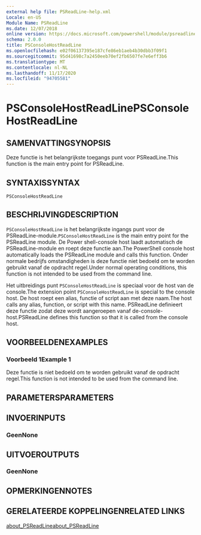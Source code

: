 ```yaml
---
external help file: PSReadLine-help.xml
Locale: en-US
Module Name: PSReadLine
ms.date: 12/07/2018
online version: https://docs.microsoft.com/powershell/module/psreadline/psconsolehostreadline?view=powershell-7.2&WT.mc_id=ps-gethelp
schema: 2.0.0
title: PSConsoleHostReadLine
ms.openlocfilehash: e02f06137395e187cfe86eb1aeb4b30dbb3f09f1
ms.sourcegitcommit: 95d41698c7a2450eeb70ef2fb6507fe7e6eff3b6
ms.translationtype: MT
ms.contentlocale: nl-NL
ms.lasthandoff: 11/17/2020
ms.locfileid: "94705581"
---
```

# <span data-ttu-id="161be-102">PSConsoleHostReadLine</span><span class="sxs-lookup"><span data-stu-id="161be-102">PSConsoleHostReadLine</span></span>

## <span data-ttu-id="161be-103">SAMENVATTING</span><span class="sxs-lookup"><span data-stu-id="161be-103">SYNOPSIS</span></span>
<span data-ttu-id="161be-104">Deze functie is het belangrijkste toegangs punt voor PSReadLine.</span><span class="sxs-lookup"><span data-stu-id="161be-104">This function is the main entry point for PSReadLine.</span></span>

## <span data-ttu-id="161be-105">SYNTAXIS</span><span class="sxs-lookup"><span data-stu-id="161be-105">SYNTAX</span></span>

```
PSConsoleHostReadLine
```

## <span data-ttu-id="161be-106">BESCHRIJVING</span><span class="sxs-lookup"><span data-stu-id="161be-106">DESCRIPTION</span></span>

<span data-ttu-id="161be-107">`PSConsoleHostReadLine` is het belangrijkste ingangs punt voor de PSReadLine-module.</span><span class="sxs-lookup"><span data-stu-id="161be-107">`PSConsoleHostReadLine` is the main entry point for the PSReadLine module.</span></span> <span data-ttu-id="161be-108">De Power shell-console host laadt automatisch de PSReadLine-module en roept deze functie aan.</span><span class="sxs-lookup"><span data-stu-id="161be-108">The PowerShell console host automatically loads the PSReadLine module and calls this function.</span></span> <span data-ttu-id="161be-109">Onder normale bedrijfs omstandigheden is deze functie niet bedoeld om te worden gebruikt vanaf de opdracht regel.</span><span class="sxs-lookup"><span data-stu-id="161be-109">Under normal operating conditions, this function is not intended to be used from the command line.</span></span>

<span data-ttu-id="161be-110">Het uitbreidings punt `PSConsoleHostReadLine` is speciaal voor de host van de console.</span><span class="sxs-lookup"><span data-stu-id="161be-110">The extension point `PSConsoleHostReadLine` is special to the console host.</span></span> <span data-ttu-id="161be-111">De host roept een alias, functie of script aan met deze naam.</span><span class="sxs-lookup"><span data-stu-id="161be-111">The host calls any alias, function, or script with this name.</span></span> <span data-ttu-id="161be-112">PSReadLine definieert deze functie zodat deze wordt aangeroepen vanaf de-console-host.</span><span class="sxs-lookup"><span data-stu-id="161be-112">PSReadLine defines this function so that it is called from the console host.</span></span>

## <span data-ttu-id="161be-113">VOORBEELDEN</span><span class="sxs-lookup"><span data-stu-id="161be-113">EXAMPLES</span></span>

### <span data-ttu-id="161be-114">Voorbeeld 1</span><span class="sxs-lookup"><span data-stu-id="161be-114">Example 1</span></span>

<span data-ttu-id="161be-115">Deze functie is niet bedoeld om te worden gebruikt vanaf de opdracht regel.</span><span class="sxs-lookup"><span data-stu-id="161be-115">This function is not intended to be used from the command line.</span></span>

## <span data-ttu-id="161be-116">PARAMETERS</span><span class="sxs-lookup"><span data-stu-id="161be-116">PARAMETERS</span></span>

## <span data-ttu-id="161be-117">INVOER</span><span class="sxs-lookup"><span data-stu-id="161be-117">INPUTS</span></span>

### <span data-ttu-id="161be-118">Geen</span><span class="sxs-lookup"><span data-stu-id="161be-118">None</span></span>

## <span data-ttu-id="161be-119">UITVOER</span><span class="sxs-lookup"><span data-stu-id="161be-119">OUTPUTS</span></span>

### <span data-ttu-id="161be-120">Geen</span><span class="sxs-lookup"><span data-stu-id="161be-120">None</span></span>

## <span data-ttu-id="161be-121">OPMERKINGEN</span><span class="sxs-lookup"><span data-stu-id="161be-121">NOTES</span></span>

## <span data-ttu-id="161be-122">GERELATEERDE KOPPELINGEN</span><span class="sxs-lookup"><span data-stu-id="161be-122">RELATED LINKS</span></span>

[<span data-ttu-id="161be-123">about_PSReadLine</span><span class="sxs-lookup"><span data-stu-id="161be-123">about_PSReadLine</span></span>](./About/about_PSReadLine.md)

